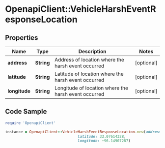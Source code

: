 # OpenapiClient::VehicleHarshEventResponseLocation

## Properties
Name | Type | Description | Notes
------------ | ------------- | ------------- | -------------
**address** | **String** | Address of location where the harsh event occurred | [optional] 
**latitude** | **String** | Latitude of location where the harsh event occurred | [optional] 
**longitude** | **String** | Longitude of location where the harsh event occurred | [optional] 

## Code Sample

```ruby
require 'OpenapiClient'

instance = OpenapiClient::VehicleHarshEventResponseLocation.new(address: 350 Rhode Island St, San Francisco, CA,
                                 latitude: 33.07614328,
                                 longitude: -96.14907287)
```


